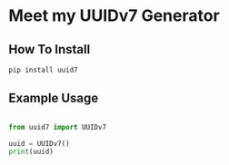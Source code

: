 # Meet my UUIDv7 Generator

## How To Install
```bash
pip install uuid7
```

## Example Usage
```python

from uuid7 import UUIDv7

uuid = UUIDv7()
print(uuid)
```
